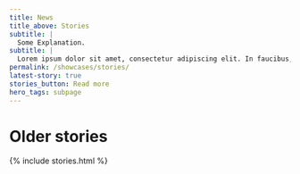 ```yaml
---
title: News
title_above: Stories
subtitle: |
  Some Explanation.
subtitle: |
  Lorem ipsum dolor sit amet, consectetur adipiscing elit. In faucibus, ipsum vel ullamcorper tincidunt, eros tortor tempus odio, nec tincidunt eros massa vitae enim. Ut efficitur quam et efficitur consectetur. Vestibulum feugiat semper congue. 
permalink: /showcases/stories/
latest-story: true
stories_button: Read more
hero_tags: subpage
---
```


# Older stories

{% include stories.html %}
